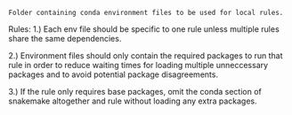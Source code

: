    Folder containing conda environment files to be used for local rules.
    
Rules:
1.) Each env file should be specific to one rule unless multiple rules share the
same dependencies.

2.) Environment files should only contain the required packages to run that rule
in order to reduce waiting times for loading multiple unneccessary packages and to
avoid potential package disagreements.

3.) If the rule only requires base packages, omit the conda section of snakemake
altogether and rule without loading any extra packages.
